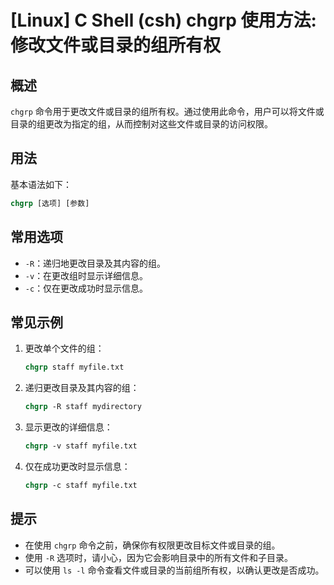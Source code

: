 # [Linux] C Shell (csh) chgrp 使用方法: 修改文件或目录的组所有权

## 概述
`chgrp` 命令用于更改文件或目录的组所有权。通过使用此命令，用户可以将文件或目录的组更改为指定的组，从而控制对这些文件或目录的访问权限。

## 用法
基本语法如下：
```csh
chgrp [选项] [参数]
```

## 常用选项
- `-R`：递归地更改目录及其内容的组。
- `-v`：在更改组时显示详细信息。
- `-c`：仅在更改成功时显示信息。

## 常见示例
1. 更改单个文件的组：
   ```csh
   chgrp staff myfile.txt
   ```

2. 递归更改目录及其内容的组：
   ```csh
   chgrp -R staff mydirectory
   ```

3. 显示更改的详细信息：
   ```csh
   chgrp -v staff myfile.txt
   ```

4. 仅在成功更改时显示信息：
   ```csh
   chgrp -c staff myfile.txt
   ```

## 提示
- 在使用 `chgrp` 命令之前，确保你有权限更改目标文件或目录的组。
- 使用 `-R` 选项时，请小心，因为它会影响目录中的所有文件和子目录。
- 可以使用 `ls -l` 命令查看文件或目录的当前组所有权，以确认更改是否成功。